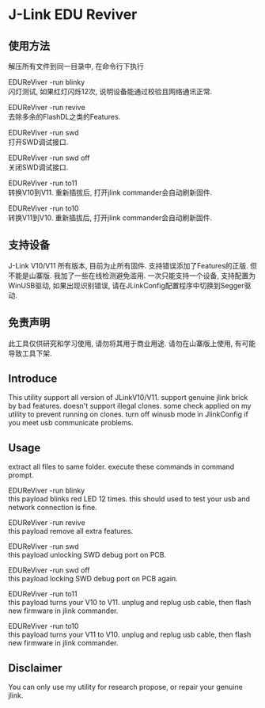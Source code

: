 J-Link EDU Reviver
==================

使用方法
--------
解压所有文件到同一目录中, 在命令行下执行

EDUReViver -run blinky  
闪灯测试, 如果红灯闪烁12次, 说明设备能通过校验且网络通讯正常.  

EDUReViver -run revive  
去除多余的FlashDL之类的Features.  

EDUReViver -run swd  
打开SWD调试接口.  

EDUReViver -run swd off  
关闭SWD调试接口.  

EDUReViver -run to11  
转换V10到V11. 重新插拔后, 打开jlink commander会自动刷新固件.  

EDUReViver -run to10  
转换V11到V10. 重新插拔后, 打开jlink commander会自动刷新固件.  

支持设备
--------
J-Link V10/V11 所有版本, 目前为止所有固件. 支持错误添加了Features的正版. 但不能是山寨版. 我加了一些在线检测避免滥用.
一次只能支持一个设备, 支持配置为WinUSB驱动, 如果出现识别错误, 请在JLinkConfig配置程序中切换到Segger驱动.

免责声明
--------
此工具仅供研究和学习使用, 请勿将其用于商业用途. 请勿在山寨版上使用, 有可能导致工具下架.


Introduce
---------
This utility support all version of JLinkV10/V11. support genuine jlink brick by bad features.
doesn't support illegal clones. some check applied on my utility to prevent running on clones.
turn off winusb mode in JlinkConfig if you meet usb communicate problems.

Usage
--------
extract all files to same folder.
execute these commands in command prompt.

EDUReViver -run blinky  
this payload blinks red LED 12 times. this should used to test your usb and network connection is fine.  
  
EDUReViver -run revive  
this payload remove all extra features.  

EDUReViver -run swd  
this payload unlocking SWD debug port on PCB.  

EDUReViver -run swd off  
this payload locking SWD debug port on PCB again.  

EDUReViver -run to11  
this payload turns your V10 to V11. unplug and replug usb cable, then flash new firmware in jlink commander.  

EDUReViver -run to10  
this payload turns your V11 to V10. unplug and replug usb cable, then flash new firmware in jlink commander.  

Disclaimer
----------
You can only use my utility for research propose, or repair your genuine jlink.